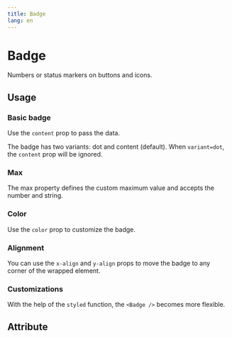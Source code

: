 ```yaml
---
title: Badge
lang: en
---
```


<script setup lang="ts">
  import props from "../../../example/badge/description/en-props.ts";
</script>


# Badge

Numbers or status markers on buttons and icons.


## Usage

### Basic badge

Use the `content` prop to pass the data.

The badge has two variants: dot and content (default). When `variant=dot`, the `content` prop will be ignored.
<demo src="../../../example/badge/basic.vue" preview="[9-11]" />

### Max

The max property defines the custom maximum value and accepts the number and string.
<demo src="../../../example/badge/max.vue" preview="[7-11]" />

### Color

Use the `color` prop to customize the badge.
<demo src="../../../example/badge/color.vue" preview="[12-14]" />

### Alignment

You can use the `x-align` and `y-align` props to move the badge to any corner of the wrapped element.
<demo src="../../../example/badge/align.vue" />

### Customizations

With the help of the `styled` function, the `<Badge />` becomes more flexible.
<demo src="../../../example/badge/custom.vue" preview="[45-50]" />


## Attribute

<data-table type="props" lang="en" :data="props" />


